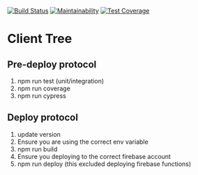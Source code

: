 [![Build Status](https://travis-ci.org/joshpitzalis/clienttree.svg?branch=master)](https://travis-ci.org/joshpitzalis/clienttree)
[![Maintainability](https://api.codeclimate.com/v1/badges/a7d3a377e5ac1f6f60e3/maintainability)](https://codeclimate.com/github/joshpitzalis/clienttree/maintainability)
[![Test Coverage](https://api.codeclimate.com/v1/badges/a7d3a377e5ac1f6f60e3/test_coverage)](https://codeclimate.com/github/joshpitzalis/clienttree/test_coverage)

# Client Tree

## Pre-deploy protocol
1. npm run test (unit/integration)
2. npm run coverage
3. npm run cypress

## Deploy protocol
1. update version
2. Ensure you are using the correct env variable
3. npm run build
4. Ensure you deploying to the correct firebase account
5. npm run deploy (this excluded deploying firebase functions)


